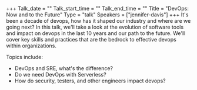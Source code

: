 +++
Talk_date = ""
Talk_start_time = ""
Talk_end_time = ""
Title = "DevOps: Now and to the Future"
Type = "talk"
Speakers = ["jennifer-davis"]
+++
It's been a decade of devops, how has it shaped our industry and where are we going next? In this talk, we'll take a look at the evolution of software tools and impact on devops in the last 10 years and our path to the future. We'll cover key skills and practices that are the bedrock to effective devops within organizations.

Topics include:

* DevOps and SRE, what's the difference?
* Do we need DevOps with Serverless?
* How do security, testers, and other engineers impact devops?
